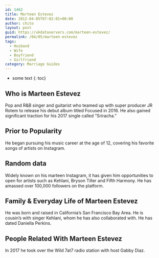 ```yaml
---
id: 1462
title: Marteen Estevez
date: 2012-04-05T07:02:01+00:00
author: chito
layout: post
guid: https://ukdataservers.com/marteen-estevez/
permalink: /04/05/marteen-estevez
tags:
  - Husband
  - Wife
  - Boyfriend
  - Girlfriend
category: Marriage Guides
---
```


* some text
{: toc}
          
          
## Who is  Marteen Estevez
                  
                  
                  
Pop and R&B singer and guitarist who teamed up with super producer JR Rotem to release his debut album titled Focused in 2016. He also gained significant traction for his 2017 single called &#8220;Sriracha.&#8221; 
                  
                
                
                
## Prior to Popularity 
                  
                  
                  
He began pursuing his music career at the age of 12, covering his favorite songs of artists on Instagram. 
                  
                
                
                
## Random data 
                  
                  
                  
Widely known on his marteen Instagram, it has given him opportunities to open for artists such as Kehlani, Bryson Tiller and Fifth Harmony. He has amassed over 100,000 followers on the platform.  
                  
                
                
                
## Family & Everyday Life of Marteen Estevez
                  
                  
                  
He was born and raised in California&#8217;s San Francisco Bay Area. He is cousin&#8217;s with singer Kehlani, whom he has also collaborated with. He has dated Daniella Perkins.
                  
                
                
                
## People Related With  Marteen Estevez
                  
                  
                  
In 2017 he took over the Wild 7at7 radio station with host Gabby Diaz.
                  
                
              
            
          
          
          
    
    
  
